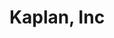 ---
title: "Kaplan, Inc"
slug: "kaplan-inc"
type: "job"
start_date: "2012-11"
end_date: ""
draft: false
tags: []
---